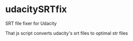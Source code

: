# udacitySRTfix
SRT file fixer for Udacity

That js script converts udacity's srt files to optimal str files
